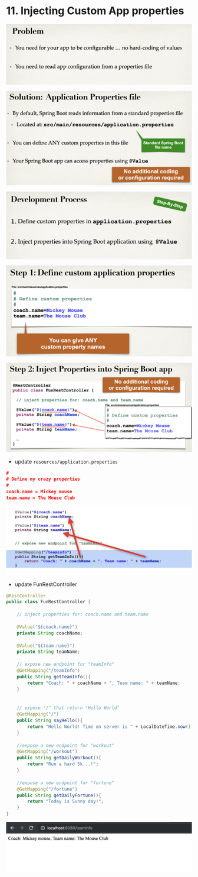 # 11. Injecting Custom App properties

![](img/2020-04-02-02-30-55.png)

![](img/2020-04-02-02-31-22.png)

![](img/2020-04-02-02-31-36.png)

![](img/2020-04-02-02-36-35.png)

![](img/2020-04-02-02-37-11.png)

- update `resources/application.properties`

```json
#
# Define my crazy properties
#
coach.name = Mickey mouse
team.name = The Mouse Club
```

![](img/2020-04-02-02-46-14.png)

- update FunRestController

```java
@RestController
public class FunRestController {

    // inject properties for: coach.name and team.name

    @Value("${coach.name}")
    private String coachName;

    @Value("${team.name}")
    private String teamName;

    // expose new endpoint for "teamInfo"
    @GetMapping("/teamInfo")
    public String getTeamInfo(){
        return "Coach: " + coachName + ", Team name: " + teamName;
    }


    // expose "/" that return "Hello World"
    @GetMapping("/")
    public String sayHello(){
        return "Hello World! Time on server is " + LocalDateTime.now(); //Current time stamp
    }

    //expose a new endpoint for "workout"
    @GetMapping("/workout")
    public String getDailyWorkout(){
        return "Run a hard 5k...!";
    }

    //expose a new endpoint for "fortune"
    @GetMapping("/fortune")
    public String getDailyFortune(){
        return "Today is Sunny day!";
    }
}
```

![](img/2020-04-02-02-59-41.png)



























